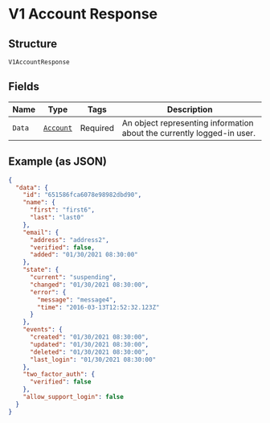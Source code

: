 
# V1 Account Response

## Structure

`V1AccountResponse`

## Fields

| Name | Type | Tags | Description |
|  --- | --- | --- | --- |
| `Data` | [`Account`](../../doc/models/account.md) | Required | An object representing information about the currently logged-in user. |

## Example (as JSON)

```json
{
  "data": {
    "id": "651586fca6078e98982dbd90",
    "name": {
      "first": "first6",
      "last": "last0"
    },
    "email": {
      "address": "address2",
      "verified": false,
      "added": "01/30/2021 08:30:00"
    },
    "state": {
      "current": "suspending",
      "changed": "01/30/2021 08:30:00",
      "error": {
        "message": "message4",
        "time": "2016-03-13T12:52:32.123Z"
      }
    },
    "events": {
      "created": "01/30/2021 08:30:00",
      "updated": "01/30/2021 08:30:00",
      "deleted": "01/30/2021 08:30:00",
      "last_login": "01/30/2021 08:30:00"
    },
    "two_factor_auth": {
      "verified": false
    },
    "allow_support_login": false
  }
}
```

